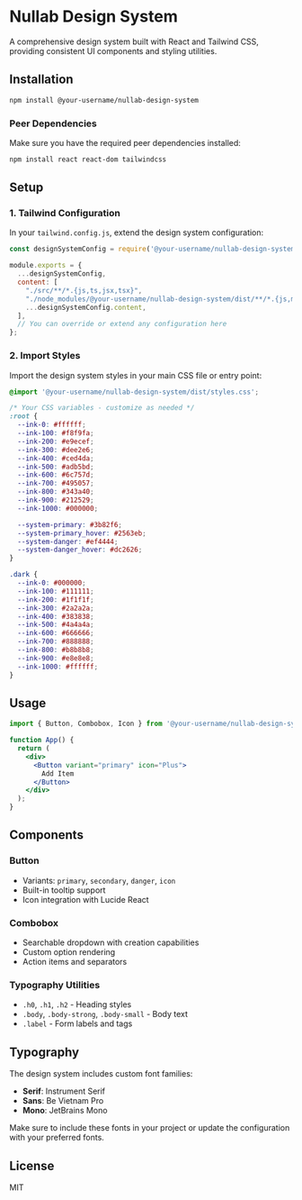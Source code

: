 # Nullab Design System

A comprehensive design system built with React and Tailwind CSS, providing consistent UI components and styling utilities.

## Installation

```bash
npm install @your-username/nullab-design-system
```

### Peer Dependencies

Make sure you have the required peer dependencies installed:

```bash
npm install react react-dom tailwindcss
```

## Setup

### 1. Tailwind Configuration

In your `tailwind.config.js`, extend the design system configuration:

```javascript
const designSystemConfig = require('@your-username/nullab-design-system/tailwind');

module.exports = {
  ...designSystemConfig,
  content: [
    "./src/**/*.{js,ts,jsx,tsx}",
    "./node_modules/@your-username/nullab-design-system/dist/**/*.{js,mjs}",
    ...designSystemConfig.content,
  ],
  // You can override or extend any configuration here
};
```

### 2. Import Styles

Import the design system styles in your main CSS file or entry point:

```css
@import '@your-username/nullab-design-system/dist/styles.css';

/* Your CSS variables - customize as needed */
:root {
  --ink-0: #ffffff;
  --ink-100: #f8f9fa;
  --ink-200: #e9ecef;
  --ink-300: #dee2e6;
  --ink-400: #ced4da;
  --ink-500: #adb5bd;
  --ink-600: #6c757d;
  --ink-700: #495057;
  --ink-800: #343a40;
  --ink-900: #212529;
  --ink-1000: #000000;

  --system-primary: #3b82f6;
  --system-primary_hover: #2563eb;
  --system-danger: #ef4444;
  --system-danger_hover: #dc2626;
}

.dark {
  --ink-0: #000000;
  --ink-100: #111111;
  --ink-200: #1f1f1f;
  --ink-300: #2a2a2a;
  --ink-400: #383838;
  --ink-500: #4a4a4a;
  --ink-600: #666666;
  --ink-700: #888888;
  --ink-800: #b8b8b8;
  --ink-900: #e8e8e8;
  --ink-1000: #ffffff;
}
```

## Usage

```jsx
import { Button, Combobox, Icon } from '@your-username/nullab-design-system';

function App() {
  return (
    <div>
      <Button variant="primary" icon="Plus">
        Add Item
      </Button>
    </div>
  );
}
```

## Components

### Button
- Variants: `primary`, `secondary`, `danger`, `icon`
- Built-in tooltip support
- Icon integration with Lucide React

### Combobox
- Searchable dropdown with creation capabilities
- Custom option rendering
- Action items and separators

### Typography Utilities
- `.h0`, `.h1`, `.h2` - Heading styles
- `.body`, `.body-strong`, `.body-small` - Body text
- `.label` - Form labels and tags

## Typography

The design system includes custom font families:
- **Serif**: Instrument Serif
- **Sans**: Be Vietnam Pro  
- **Mono**: JetBrains Mono

Make sure to include these fonts in your project or update the configuration with your preferred fonts.


## License

MIT